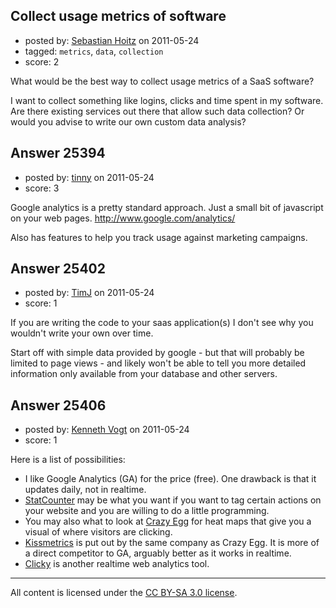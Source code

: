 ## Collect usage metrics of software

- posted by: [Sebastian Hoitz](https://stackexchange.com/users/-1/313-sebastian-hoitz) on 2011-05-24
- tagged: `metrics`, `data`, `collection`
- score: 2

What would be the best way to collect usage metrics of a SaaS software?

I want to collect something like logins, clicks and time spent in my software.
Are there existing services out there that allow such data collection? Or would you advise to write our own custom data analysis?


## Answer 25394

- posted by: [tinny](https://stackexchange.com/users/-1/10522-tinny) on 2011-05-24
- score: 3

<p>Google analytics is a pretty standard approach. Just a small bit of javascript on your web pages. <a href="http://www.google.com/analytics/" rel="nofollow">http://www.google.com/analytics/</a></p>

<p>Also has features to help you track usage against marketing campaigns.</p>



## Answer 25402

- posted by: [TimJ](https://stackexchange.com/users/-1/1172-timj) on 2011-05-24
- score: 1

If you are writing the code to your saas application(s) I don't see why you wouldn't write your own over time.  

Start off with simple data provided by google - but that will probably be limited to page views - and likely won't be able to tell you more detailed information only available from your database and other servers.  




## Answer 25406

- posted by: [Kenneth Vogt](https://stackexchange.com/users/-1/6736-kenneth-vogt) on 2011-05-24
- score: 1

<p>Here is a list of possibilities:</p>

<ul>
<li>I like Google Analytics (GA) for the price (free). One drawback is that it updates daily, not in realtime.</li>
<li><a href="http://statcounter.com" rel="nofollow">StatCounter</a> may be what you want if you want to tag certain actions on your website and you are willing to do a little programming.</li>
<li>You may also what to look at <a href="http://crazyegg.com" rel="nofollow">Crazy Egg</a> for heat maps that give you a visual of where visitors are clicking.</li>
<li><a href="http://kissmetrics.com" rel="nofollow">Kissmetrics</a> is put out by the same company as Crazy Egg. It is more of a direct competitor to GA, arguably better as it works in realtime.</li>
<li><a href="http://getclicky.com" rel="nofollow">Clicky</a> is another realtime web analytics tool.</li>
</ul>




---

All content is licensed under the [CC BY-SA 3.0 license](https://creativecommons.org/licenses/by-sa/3.0/).
